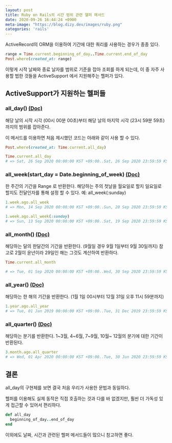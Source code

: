 ```yaml
---
layout: post
title: Ruby on Rails의 시간 범위 관련 헬퍼 메서드
date: 2020-09-26 16:44:24 +0900
meta-image: "https://blog.dizy.dev/images/ruby.png"
categories: 'rails'
---
```


ActiveRecord의 ORM을 이용하여 기간에 대한 쿼리를 사용하는 경우가 종종 있다.

```ruby
range = Time.current.beginning_of_day..Time.current.end_of_day
Post.where(created_at: range)
```

이렇게 시작 날짜와 종료 날자를 범위로 기준을 잡아 조회를 하게 되는데, 이 중 자주 사용할 법한 것들을 ActiveSupport 에서 지원해주는 헬퍼가 있다.

## ActiveSupport가 지원하는 헬퍼들

### all_day() <a href="https://api.rubyonrails.org/classes/DateAndTime/Calculations.html#method-i-all_day)" rel="noreferrer" target="_blank">(Doc)</a>

해당 날의 시작 시각 (00시 00분 00초)부터 해당 날의 마지막 시각 (23시 59분 59초)까지의 범위를 잡아준다.

이 메서드를 이용하면 처음 제시했던 코드는 아래와 같이 사용 할 수 있다.

```ruby
Post.where(created_at: Time.current.all_day)
```


```ruby
Time.current.all_day
# => Sat, 26 Sep 2020 00:00:00 KST +09:00..Sat, 26 Sep 2020 23:59:59 KST +09:00
```

### all_week(start_day = Date.beginning_of_week) <a href="https://api.rubyonrails.org/classes/DateAndTime/Calculations.html#method-i-all_week)" rel="noreferrer" target="_blank">(Doc)</a>

한 주간의 기간을 Range 로 반환한다.
해당하는 주의 첫날을 월요일로 할지 일요일로 할지도 전달인자를 통해 설정 할 수 있다. 예: all_week(:sunday)

```ruby
1.week.ago.all_week
# => Mon, 14 Sep 2020 00:00:00 KST +09:00..Sun, 20 Sep 2020 23:59:59 KST +09:00

1.week.ago.all_week(:sunday)
# => Sun, 13 Sep 2020 00:00:00 KST +09:00..Sat, 19 Sep 2020 23:59:59 KST +09:00
```

### all_month() <a href="https://api.rubyonrails.org/classes/DateAndTime/Calculations.html#method-i-all_month" rel="noreferrer" target="_blank">(Doc)</a>

해당하는 달의 한달간의 기간을 반환한다. (9월일 경우 9월 1일부터 9월 30일까지)
참고로 2월이 윤년이라 29일인 해는 그것도 계산하여 반환하다.

```ruby
Time.current.all_month

# => Tue, 01 Sep 2020 00:00:00 KST +09:00..Wed, 30 Sep 2020 23:59:59 KST +09:00
```

### all_year() <a href="https://api.rubyonrails.org/classes/DateAndTime/Calculations.html#method-i-all_year" rel="noreferrer" target="_blank">(Doc)</a>

해당하는 한 해의 기간을 반환한다. (1월 1일 00시부터 12월 31일 오후 11시 59분까지)

```ruby
1.year.ago.all_year 
# => Tue, 01 Jan 2019 00:00:00 KST +09:00..Tue, 31 Dec 2019 23:59:59 KST +09:00
```

### all_quarter() <a href="https://api.rubyonrails.org/classes/DateAndTime/Calculations.html#method-i-all_quarter" rel="noreferrer" target="_blank">(Doc)</a>

해당하는 분기를 반환한다. 1~3월, 4~6월, 7~9월, 10월~ 12월의 분기에 대한 기간이 반환된다.

```ruby
3.month.ago.all_quarter
# => Wed, 01 Apr 2020 00:00:00 KST +09:00..Tue, 30 Jun 2020 23:59:59 KST +09:00
```

## 결론

all_day의 구현체를 보면 결국 처음 우리가 사용한 문법과 동일하다.

헬퍼를 이용해도 실제 동작은 직접 호출하는 것과 다를 바 없겠지만, 훨씬 더 가독성 있게 접근할 수 있어서 편리하다.

```ruby
def all_day
  beginning_of_day..end_of_day
end
```

이외에도 날짜, 시간과 관련된 헬퍼 메서드들이 많으니 참고하면 좋다.